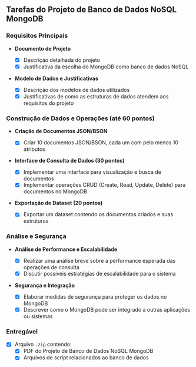 ## Tarefas do Projeto de Banco de Dados NoSQL MongoDB

### Requisitos Principais

- **Documento de Projeto**

  - [x] Descrição detalhada do projeto
  - [x] Justificativa da escolha do MongoDB como banco de dados NoSQL

- **Modelo de Dados e Justificativas**
  - [x] Descrição dos modelos de dados utilizados
  - [x] Justificativas de como as estruturas de dados atendem aos requisitos do projeto

### Construção de Dados e Operações (até 60 pontos)

- **Criação de Documentos JSON/BSON**

  - [x] Criar 10 documentos JSON/BSON, cada um com pelo menos 10 atributos

- **Interface de Consulta de Dados (30 pontos)**

  - [x] Implementar uma interface para visualização e busca de documentos
  - [x] Implementar operações CRUD (Create, Read, Update, Delete) para documentos no MongoDB

- **Exportação de Dataset (20 pontos)**
  - [x] Exportar um dataset contendo os documentos criados e suas estruturas

### Análise e Segurança

- **Análise de Performance e Escalabilidade**

  - [x] Realizar uma análise breve sobre a performance esperada das operações de consulta
  - [x] Discutir possíveis estratégias de escalabilidade para o sistema

- **Segurança e Integração**
  - [x] Elaborar medidas de segurança para proteger os dados no MongoDB
  - [x] Descrever como o MongoDB pode ser integrado a outras aplicações ou sistemas

### Entregável

- [x] Arquivo `.zip` contendo:
  - [x] PDF do Projeto de Banco de Dados NoSQL MongoDB
  - [x] Arquivos de script relacionados ao banco de dados
